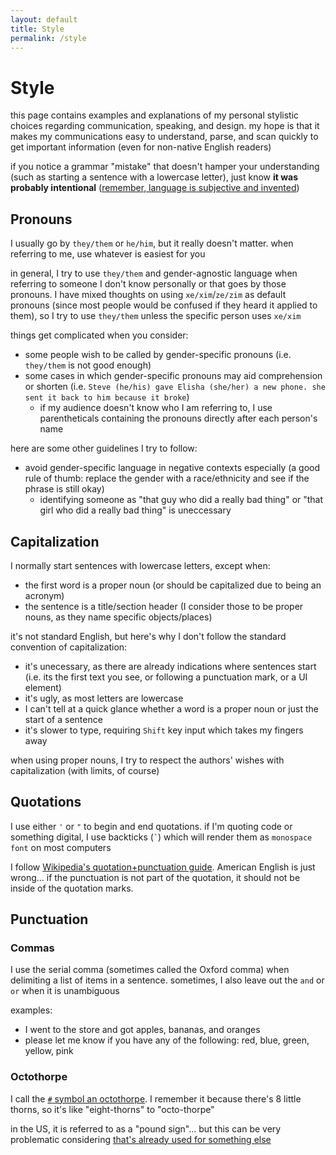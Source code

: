 ```yaml
---
layout: default
title: Style
permalink: /style
---
```


# Style

this page contains examples and explanations of my personal stylistic choices regarding communication, speaking, and design. my hope is that it makes my communications easy to understand, parse, and scan quickly to get important information (even for non-native English readers)

if you notice a grammar "mistake" that doesn't hamper your understanding (such as starting a sentence with a lowercase letter), just know **it was probably intentional** ([remember, language is subjective and invented](https://en.wikipedia.org/wiki/Origin_of_language))

## Pronouns

I usually go by `they/them` or `he/him`, but it really doesn't matter. when referring to me, use whatever is easiest for you

in general, I try to use `they/them` and gender-agnostic language when referring to someone I don't know personally or that goes by those pronouns. I have mixed thoughts on using `xe/xim`/`ze/zim` as default pronouns (since most people would be confused if they heard it applied to them), so I try to use `they/them` unless the specific person uses `xe/xim`

things get complicated when you consider:

  * some people wish to be called by gender-specific pronouns (i.e. `they/them` is not good enough)
  * some cases in which gender-specific pronouns may aid comprehension or shorten  (i.e. `Steve (he/his) gave Elisha (she/her) a new phone. she sent it back to him because it broke`)
    * if my audience doesn't know who I am referring to, I use parentheticals containing the pronouns directly after each person's name

here are some other guidelines I try to follow:

  * avoid gender-specific language in negative contexts especially (a good rule of thumb: replace the gender with a race/ethnicity and see if the phrase is still okay)
    * identifying someone as "that guy who did a really bad thing" or "that girl who did a really bad thing" is uneccessary

## Capitalization

I normally start sentences with lowercase letters, except when:

  * the first word is a proper noun (or should be capitalized due to being an acronym)
  * the sentence is a title/section header (I consider those to be proper nouns, as they name specific objects/places)

it's not standard English, but here's why I don't follow the standard convention of capitalization:
 
  * it's unecessary, as there are already indications where sentences start (i.e. its the first text you see, or following a punctuation mark, or a UI element)
  * it's ugly, as most letters are lowercase
  * I can't tell at a quick glance whether a word is a proper noun or just the start of a sentence
  * it's slower to type, requiring `Shift` key input which takes my fingers away

when using proper nouns, I try to respect the authors' wishes with capitalization (with limits, of course)

## Quotations

I use either `'` or `"` to begin and end quotations. if I'm quoting code or something digital, I use backticks (`` ` ``) which will render them as `monospace font` on most computers

I follow [Wikipedia's quotation+punctuation guide](https://en.wikipedia.org/wiki/Wikipedia_talk:Manual_of_Style/quotation_and_punctuation#Quotation_marks_and_punctuation). American English is just wrong... if the punctuation is not part of the quotation, it should not be inside of the quotation marks.


## Punctuation

### Commas

I use the serial comma (sometimes called the Oxford comma) when delimiting a list of items in a sentence. sometimes, I also leave out the `and` or `or` when it is unambiguous

examples:

  * I went to the store and got apples, bananas, and oranges
  * please let me know if you have any of the following: red, blue, green, yellow, pink

### Octothorpe

I call the [`#` symbol an octothorpe](https://en.wikipedia.org/wiki/Number_sign). I remember it because there's 8 little thorns, so it's like "eight-thorns" to "octo-thorpe"

in the US, it is referred to as a "pound sign"... but this can be very problematic considering [that's already used for something else](https://en.wikipedia.org/wiki/Pound_sign)

